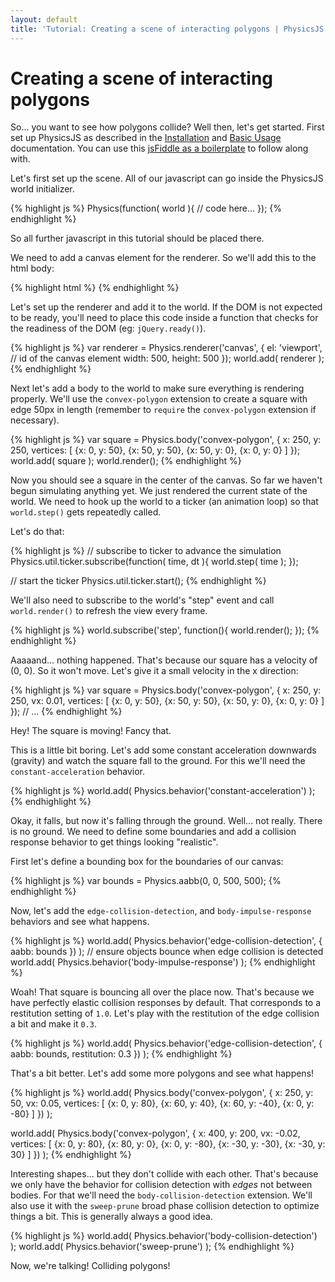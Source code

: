 ```yaml
---
layout: default
title: 'Tutorial: Creating a scene of interacting polygons | PhysicsJS'
---
```


# Creating a scene of interacting polygons

So... you want to see how polygons collide? Well then, let's get started.
First set up PhysicsJS as described in the [Installation][installation] and [Basic Usage][basic-usage] documentation.
You can use this [jsFiddle as a boilerplate](http://jsfiddle.net/wellcaffeinated/kgEZm/) to follow along with.

Let's first set up the scene. All of our javascript can go inside the PhysicsJS world initializer.

{% highlight js %}
Physics(function( world ){
   // code here... 
});
{% endhighlight %}

So all further javascript in this tutorial should be placed there.

We need to add a canvas element for the renderer.
So we'll add this to the html body:

{% highlight html %}
<canvas id="viewport" width="500" height="500"></canvas>
{% endhighlight %}

Let's set up the renderer and add it to the world. If the DOM is not expected to be ready,
you'll need to place this code inside a function that checks for the readiness of the DOM
(eg: `jQuery.ready()`).

{% highlight js %}
var renderer = Physics.renderer('canvas', {
    el: 'viewport', // id of the canvas element
    width: 500,
    height: 500
});
world.add( renderer );
{% endhighlight %}

Next let's add a body to the world to make sure everything is rendering properly.
We'll use the `convex-polygon` extension to create a square with edge 50px in length
(remember to `require` the `convex-polygon` extension if necessary).

{% highlight js %}
var square = Physics.body('convex-polygon', {
    x: 250,
    y: 250,
    vertices: [
        {x: 0, y: 50},
        {x: 50, y: 50},
        {x: 50, y: 0},
        {x: 0, y: 0}
    ]
});
world.add( square );
world.render();
{% endhighlight %}

Now you should see a square in the center of the canvas. So far we haven't begun simulating
anything yet. We just rendered the current state of the world. We need to hook up
the world to a ticker (an animation loop) so that `world.step()` gets repeatedly called.

Let's do that:

{% highlight js %}
// subscribe to ticker to advance the simulation
Physics.util.ticker.subscribe(function( time, dt ){
    world.step( time );
});

// start the ticker
Physics.util.ticker.start();
{% endhighlight %}

We'll also need to subscribe to the world's "step" event and call `world.render()` to refresh
the view every frame.

{% highlight js %}
world.subscribe('step', function(){
    world.render();
});
{% endhighlight %}


Aaaaand... nothing happened. That's because our square has a velocity of (0, 0). So it won't move.
Let's give it a small velocity in the x direction:

{% highlight js %}
var square = Physics.body('convex-polygon', {
    x: 250,
    y: 250,
    vx: 0.01,
    vertices: [
        {x: 0, y: 50},
        {x: 50, y: 50},
        {x: 50, y: 0},
        {x: 0, y: 0}
    ]
});
// ...
{% endhighlight %}

Hey! The square is moving! Fancy that.

This is a little bit boring. Let's add some constant acceleration downwards (gravity) and watch the square fall to the ground.
For this we'll need the `constant-acceleration` behavior.

{% highlight js %}
world.add( Physics.behavior('constant-acceleration') );
{% endhighlight %}

Okay, it falls, but now it's falling through the ground. Well... not really. There is no ground.
We need to define some boundaries and add a collision response behavior to get things looking "realistic".

First let's define a bounding box for the boundaries of our canvas:

{% highlight js %}
var bounds = Physics.aabb(0, 0, 500, 500);
{% endhighlight %}

Now, let's add the `edge-collision-detection`, and `body-impulse-response` behaviors and see what happens.

{% highlight js %}
world.add( Physics.behavior('edge-collision-detection', {
    aabb: bounds
}) );
// ensure objects bounce when edge collision is detected
world.add( Physics.behavior('body-impulse-response') );
{% endhighlight %}

Woah! That square is bouncing all over the place now. That's because we have perfectly
elastic collision responses by default. That corresponds to a restitution setting of `1.0`.
Let's play with the restitution of the edge collision a bit and make it `0.3`.

{% highlight js %}
world.add( Physics.behavior('edge-collision-detection', {
    aabb: bounds,
    restitution: 0.3
}) );
{% endhighlight %}

That's a bit better. Let's add some more polygons and see what happens!

{% highlight js %}
world.add( Physics.body('convex-polygon', {
    x: 250,
    y: 50,
    vx: 0.05,
    vertices: [
        {x: 0, y: 80},
        {x: 60, y: 40},
        {x: 60, y: -40},
        {x: 0, y: -80}
    ]
}) );

world.add( Physics.body('convex-polygon', {
    x: 400,
    y: 200,
    vx: -0.02,
    vertices: [
        {x: 0, y: 80},
        {x: 80, y: 0},
        {x: 0, y: -80},
        {x: -30, y: -30},
        {x: -30, y: 30}
    ]
}) );
{% endhighlight %}

Interesting shapes... but they don't collide with each other. That's because we only
have the behavior for collision detection with *edges* not between bodies. For that
we'll need the `body-collision-detection` extension. We'll also use it with the
`sweep-prune` broad phase collision detection to optimize things a bit. This is
generally always a good idea.

{% highlight js %}
world.add( Physics.behavior('body-collision-detection') );
world.add( Physics.behavior('sweep-prune') );
{% endhighlight %}


Now, we're talking! Colliding polygons!

[basic-usage]: ../basic-usage
[installation]: ../installation
